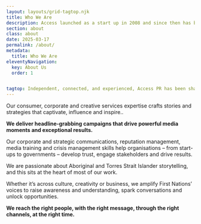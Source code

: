 ```yaml
---
layout: layouts/grid-tagtop.njk
title: Who We Are
description: Access launched as a start up in 2008 and since then has become one of the industry’s most respected independent communications and PR agencies.
section: about
class: about
date: 2025-03-17
permalink: /about/
metadata:
  title: Who We Are
eleventyNavigation:
  key: About Us
  order: 1


tagtop: Independent, connected, and experienced, Access PR has been shaping the success of iconic brands, destinations, events and organisations since 2008.
---
```



Our consumer, corporate and creative services expertise crafts stories and strategies that captivate, influence and inspire..

<strong>We deliver headline-grabbing campaigns that drive powerful media moments and exceptional results.</strong>

Our corporate and strategic communications, reputation management, media training and crisis management skills help organisations –  from start-ups to governments – develop trust, engage stakeholders and drive results. 

We are passionate about Aboriginal and Torres Strait Islander storytelling, and this sits at the heart of most of our work. 

Whether it’s across culture, creativity or business, we amplify First Nations’ voices to raise awareness and understanding, spark conversations and unlock opportunities.

<strong>We reach the right people, with the right message, through the right channels, at the right time.</strong>
